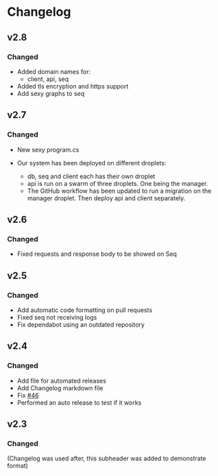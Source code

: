 # Changelog

## v2.8

### Changed

- Added domain names for:
  - client, api, seq
- Added tls encryption and https support
- Add sexy graphs to seq 

## v2.7

### Changed

- New sexy program.cs

- Our system has been deployed on different droplets:
  - db, seq and client each has their own droplet
  - api is run on a swarm of three droplets. One being the manager.
  - The GitHub workflow has been updated to run a migration on the manager droplet. Then deploy api and client separately.

## v2.6

### Changed

- Fixed requests and response body to be showed on Seq

## v2.5

### Changed

- Add automatic code formatting on pull requests
- Fixed seq not receiving logs
- Fix dependabot using an outdated repository

## v2.4

### Changed

- Add file for automated releases
- Add Changelog markdown file
- Fix [#46](https://github.com/Grumlebob/The-Pentuple-MiniTwit/issues/46)
- Performed an auto release to test if it works

## v2.3

### Changed

(Changelog was used after, this subheader was added to demonstrate format)
